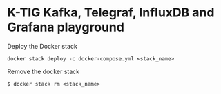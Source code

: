 # K-TIG Kafka, Telegraf, InfluxDB and Grafana playground

Deploy the Docker stack

    docker stack deploy -c docker-compose.yml <stack_name>

Remove the docker stack

    $ docker stack rm <stack_name>